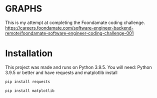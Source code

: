 # GRAPHS

This is my attempt at completing the Foondamate coding challenge.
https://careers.foondamate.com/software-engineer-backend-remote/foondamate-software-engineer-coding-challenge-001

# Installation

This project was made and runs on Python 3.9.5.
 You will need:
Python 3.9.5 or better and have  requests and matplotlib install
```bash
pip install requests
```
```bash 
pip install matplotlib
```

